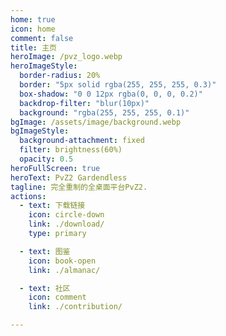 ```yaml
---
home: true
icon: home
comment: false
title: 主页
heroImage: /pvz_logo.webp
heroImageStyle:  
  border-radius: 20%
  border: "5px solid rgba(255, 255, 255, 0.3)"
  box-shadow: "0 0 12px rgba(0, 0, 0, 0.2)"
  backdrop-filter: "blur(10px)"
  background: "rgba(255, 255, 255, 0.1)"
bgImage: /assets/image/background.webp
bgImageStyle:
  background-attachment: fixed
  filter: brightness(60%)
  opacity: 0.5 
heroFullScreen: true
heroText: PvZ2 Gardendless
tagline: 完全重制的全桌面平台PvZ2.
actions:
  - text: 下载链接
    icon: circle-down
    link: ./download/
    type: primary

  - text: 图鉴
    icon: book-open
    link: ./almanac/

  - text: 社区
    icon: comment
    link: ./contribution/

---
```

